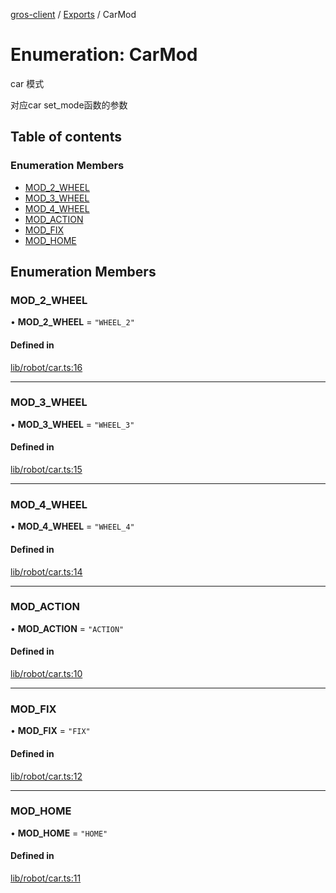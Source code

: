 [gros-client](../README.md) / [Exports](../modules.md) / CarMod

# Enumeration: CarMod

car 模式

对应car set_mode函数的参数

## Table of contents

### Enumeration Members

- [MOD\_2\_WHEEL](CarMod.md#mod_2_wheel)
- [MOD\_3\_WHEEL](CarMod.md#mod_3_wheel)
- [MOD\_4\_WHEEL](CarMod.md#mod_4_wheel)
- [MOD\_ACTION](CarMod.md#mod_action)
- [MOD\_FIX](CarMod.md#mod_fix)
- [MOD\_HOME](CarMod.md#mod_home)

## Enumeration Members

### MOD\_2\_WHEEL

• **MOD\_2\_WHEEL** = ``"WHEEL_2"``

#### Defined in

[lib/robot/car.ts:16](https://github.com/FFTAI/gros_client_js/blob/6341ea8/lib/robot/car.ts#L16)

___

### MOD\_3\_WHEEL

• **MOD\_3\_WHEEL** = ``"WHEEL_3"``

#### Defined in

[lib/robot/car.ts:15](https://github.com/FFTAI/gros_client_js/blob/6341ea8/lib/robot/car.ts#L15)

___

### MOD\_4\_WHEEL

• **MOD\_4\_WHEEL** = ``"WHEEL_4"``

#### Defined in

[lib/robot/car.ts:14](https://github.com/FFTAI/gros_client_js/blob/6341ea8/lib/robot/car.ts#L14)

___

### MOD\_ACTION

• **MOD\_ACTION** = ``"ACTION"``

#### Defined in

[lib/robot/car.ts:10](https://github.com/FFTAI/gros_client_js/blob/6341ea8/lib/robot/car.ts#L10)

___

### MOD\_FIX

• **MOD\_FIX** = ``"FIX"``

#### Defined in

[lib/robot/car.ts:12](https://github.com/FFTAI/gros_client_js/blob/6341ea8/lib/robot/car.ts#L12)

___

### MOD\_HOME

• **MOD\_HOME** = ``"HOME"``

#### Defined in

[lib/robot/car.ts:11](https://github.com/FFTAI/gros_client_js/blob/6341ea8/lib/robot/car.ts#L11)
